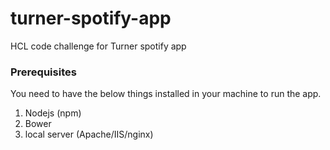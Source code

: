 turner-spotify-app
==================

HCL code challenge for Turner spotify app

### Prerequisites

You need to have the below things installed in your machine to run the app.

1. Nodejs (npm)
2. Bower
3. local server (Apache/IIS/nginx)